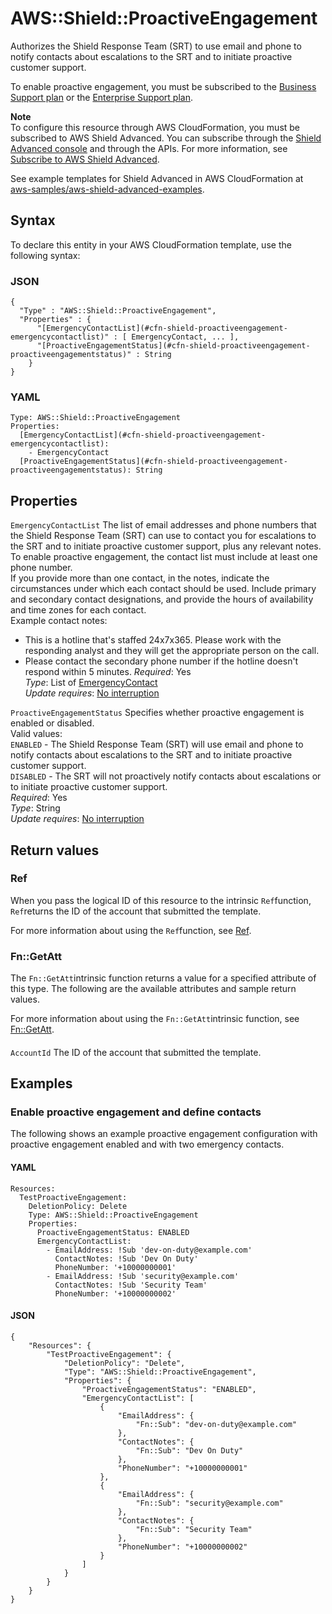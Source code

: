 # AWS::Shield::ProactiveEngagement<a name="aws-resource-shield-proactiveengagement"></a>

Authorizes the Shield Response Team \(SRT\) to use email and phone to notify contacts about escalations to the SRT and to initiate proactive customer support\.

To enable proactive engagement, you must be subscribed to the [Business Support plan](http://aws.amazon.com/premiumsupport/business-support/) or the [Enterprise Support plan](http://aws.amazon.com/premiumsupport/enterprise-support/)\. 

**Note**  
To configure this resource through AWS CloudFormation, you must be subscribed to AWS Shield Advanced\. You can subscribe through the [Shield Advanced console](https://console.aws.amazon.com/wafv2/shieldv2#/) and through the APIs\. For more information, see [Subscribe to AWS Shield Advanced](https://docs.aws.amazon.com/waf/latest/developerguide/enable-ddos-prem.html)\. 

See example templates for Shield Advanced in AWS CloudFormation at [aws\-samples/aws\-shield\-advanced\-examples](https://github.com/aws-samples/aws-shield-advanced-examples)\. 

## Syntax<a name="aws-resource-shield-proactiveengagement-syntax"></a>

To declare this entity in your AWS CloudFormation template, use the following syntax:

### JSON<a name="aws-resource-shield-proactiveengagement-syntax.json"></a>

```
{
  "Type" : "AWS::Shield::ProactiveEngagement",
  "Properties" : {
      "[EmergencyContactList](#cfn-shield-proactiveengagement-emergencycontactlist)" : [ EmergencyContact, ... ],
      "[ProactiveEngagementStatus](#cfn-shield-proactiveengagement-proactiveengagementstatus)" : String
    }
}
```

### YAML<a name="aws-resource-shield-proactiveengagement-syntax.yaml"></a>

```
Type: AWS::Shield::ProactiveEngagement
Properties: 
  [EmergencyContactList](#cfn-shield-proactiveengagement-emergencycontactlist): 
    - EmergencyContact
  [ProactiveEngagementStatus](#cfn-shield-proactiveengagement-proactiveengagementstatus): String
```

## Properties<a name="aws-resource-shield-proactiveengagement-properties"></a>

`EmergencyContactList`  <a name="cfn-shield-proactiveengagement-emergencycontactlist"></a>
The list of email addresses and phone numbers that the Shield Response Team \(SRT\) can use to contact you for escalations to the SRT and to initiate proactive customer support, plus any relevant notes\.   
To enable proactive engagement, the contact list must include at least one phone number\.  
If you provide more than one contact, in the notes, indicate the circumstances under which each contact should be used\. Include primary and secondary contact designations, and provide the hours of availability and time zones for each contact\.  
Example contact notes:  
+ This is a hotline that's staffed 24x7x365\. Please work with the responding analyst and they will get the appropriate person on the call\.
+ Please contact the secondary phone number if the hotline doesn't respond within 5 minutes\.
*Required*: Yes  
*Type*: List of [EmergencyContact](aws-properties-shield-proactiveengagement-emergencycontact.md)  
*Update requires*: [No interruption](https://docs.aws.amazon.com/AWSCloudFormation/latest/UserGuide/using-cfn-updating-stacks-update-behaviors.html#update-no-interrupt)

`ProactiveEngagementStatus`  <a name="cfn-shield-proactiveengagement-proactiveengagementstatus"></a>
Specifies whether proactive engagement is enabled or disabled\.   
Valid values:   
`ENABLED` \- The Shield Response Team \(SRT\) will use email and phone to notify contacts about escalations to the SRT and to initiate proactive customer support\.  
`DISABLED` \- The SRT will not proactively notify contacts about escalations or to initiate proactive customer support\.   
*Required*: Yes  
*Type*: String  
*Update requires*: [No interruption](https://docs.aws.amazon.com/AWSCloudFormation/latest/UserGuide/using-cfn-updating-stacks-update-behaviors.html#update-no-interrupt)

## Return values<a name="aws-resource-shield-proactiveengagement-return-values"></a>

### Ref<a name="aws-resource-shield-proactiveengagement-return-values-ref"></a>

When you pass the logical ID of this resource to the intrinsic `Ref`function, `Ref`returns the ID of the account that submitted the template\. 

For more information about using the `Ref`function, see [Ref](https://docs.aws.amazon.com/AWSCloudFormation/latest/UserGuide/intrinsic-function-reference-ref.html)\.

### Fn::GetAtt<a name="aws-resource-shield-proactiveengagement-return-values-fn--getatt"></a>

The `Fn::GetAtt`intrinsic function returns a value for a specified attribute of this type\. The following are the available attributes and sample return values\.

For more information about using the `Fn::GetAtt`intrinsic function, see [Fn::GetAtt](https://docs.aws.amazon.com/AWSCloudFormation/latest/UserGuide/intrinsic-function-reference-getatt.html)\.

#### <a name="aws-resource-shield-proactiveengagement-return-values-fn--getatt-fn--getatt"></a>

`AccountId`  <a name="AccountId-fn::getatt"></a>
The ID of the account that submitted the template\.

## Examples<a name="aws-resource-shield-proactiveengagement--examples"></a>



### Enable proactive engagement and define contacts<a name="aws-resource-shield-proactiveengagement--examples--Enable_proactive_engagement_and_define_contacts"></a>

The following shows an example proactive engagement configuration with proactive engagement enabled and with two emergency contacts\. 

#### YAML<a name="aws-resource-shield-proactiveengagement--examples--Enable_proactive_engagement_and_define_contacts--yaml"></a>

```
Resources:
  TestProactiveEngagement:
    DeletionPolicy: Delete
    Type: AWS::Shield::ProactiveEngagement
    Properties:
      ProactiveEngagementStatus: ENABLED
      EmergencyContactList:
        - EmailAddress: !Sub 'dev-on-duty@example.com'
          ContactNotes: !Sub 'Dev On Duty'
          PhoneNumber: '+10000000001'
        - EmailAddress: !Sub 'security@example.com'
          ContactNotes: !Sub 'Security Team'
          PhoneNumber: '+10000000002'
```

#### JSON<a name="aws-resource-shield-proactiveengagement--examples--Enable_proactive_engagement_and_define_contacts--json"></a>

```
{
    "Resources": {
        "TestProactiveEngagement": {
            "DeletionPolicy": "Delete",
            "Type": "AWS::Shield::ProactiveEngagement",
            "Properties": {
                "ProactiveEngagementStatus": "ENABLED",
                "EmergencyContactList": [
                    {
                        "EmailAddress": {
                            "Fn::Sub": "dev-on-duty@example.com"
                        },
                        "ContactNotes": {
                            "Fn::Sub": "Dev On Duty"
                        },
                        "PhoneNumber": "+10000000001"
                    },
                    {
                        "EmailAddress": {
                            "Fn::Sub": "security@example.com"
                        },
                        "ContactNotes": {
                            "Fn::Sub": "Security Team"
                        },
                        "PhoneNumber": "+10000000002"
                    }
                ]
            }
        }
    }
}
```